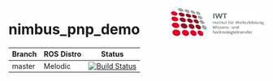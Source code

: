 <img src="./doc/images/IWT.png" align="right"
     title="IWT logo" width="184" height="55">

# nimbus_pnp_demo

|Branch    | ROS Distro | Status    |
|----------|------------|-----------|
|master    | Melodic    |[![Build Status](https://travis-ci.org/lernfabrik/nimbus-ros.svg?branch=master)](https://travis-ci.org/lernfabrik/nimbus-ros)|